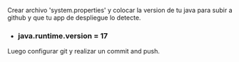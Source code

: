 Crear archivo 'system.properties' y colocar la version de tu java para subir a github y que tu app de despliegue lo detecte.
+ <h3>java.runtime.version = 17

Luego configurar git y realizar un commit and push.